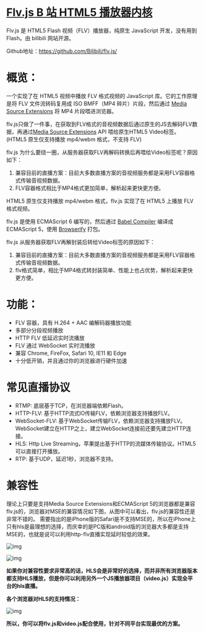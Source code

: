 # [**Flv.js** B 站 HTML5 播放器内核](https://www.oschina.net/p/flv-js)

Flv.js 是 HTML5 Flash 视频（FLV）播放器，纯原生 JavaScript 开发，没有用到 Flash。由 bilibili 网站开源。

Github地址：https://github.com/Bilibili/flv.js/

# **概览：**

一个实现了在 HTML5 视频中播放 FLV 格式视频的 JavaScript 库。它的工作原理是将 FLV 文件流转码复用成 ISO BMFF（MP4 碎片）片段，然后通过 [Media Source Extensions](https://w3c.github.io/media-source/) 将 MP4 片段喂进浏览器。

flv.js只做了一件事，在获取到FLV格式的音视频数据后通过原生的JS去解码FLV数据，再通过[Media Source Extensions](https://w3c.github.io/media-source/) API 喂给原生HTML5 Video标签。(HTML5 原生仅支持播放 mp4/webm 格式，不支持 FLV)



flv.js 为什么要绕一圈，从服务器获取FLV再解码转换后再喂给Video标签呢？原因如下：

1. 兼容目前的直播方案：目前大多数直播方案的音视频服务都是采用FLV容器格式传输音视频数据。
2. FLV容器格式相比于MP4格式更加简单，解析起来更快更方便。



HTML5 原生仅支持播放 mp4/webm 格式，flv.js 实现了在 HTML5 上播放 FLV 格式视频。



flv.js 是使用 ECMAScript 6 编写的，然后通过 [Babel Compiler](https://babeljs.io/) 编译成 ECMAScript 5，使用 [Browserify](http://browserify.org/) 打包。

flv.js 从服务器获取FLV再解封装后转给Video标签的原因如下：

1. 兼容目前的直播方案：目前大多数直播方案的音视频服务都是采用FLV容器格式传输音视频数据。
2. flv格式简单，相比于MP4格式转封装简单、性能上也占优势，解析起来更快更方便。

# **功能：**

- FLV 容器，具有 H.264 + AAC 编解码器播放功能
- 多部分分段视频播放
- HTTP FLV 低延迟实时流播放
- FLV 通过 WebSocket 实时流播放
- 兼容 Chrome, FireFox, Safari 10, IE11 和 Edge
- 十分低开销，并且通过你的浏览器进行硬件加速

# 常见直播协议

- RTMP: 底层基于TCP，在浏览器端依赖Flash。
- HTTP-FLV: 基于HTTP流式IO传输FLV，依赖浏览器支持播放FLV。
- WebSocket-FLV: 基于WebSocket传输FLV，依赖浏览器支持播放FLV。WebSocket建立在HTTP之上，建立WebSocket连接前还要先建立HTTP连接。
- HLS: Http Live Streaming，苹果提出基于HTTP的流媒体传输协议。HTML5可以直接打开播放。
- RTP: 基于UDP，延迟1秒，浏览器不支持。

# 兼容性

理论上只要是支持Media Source Extensions和ECMAScript 5的浏览器都是兼容flv.js的，浏览器对MSE的兼容情况如下图，从图中可以看出，flv.js的兼容性还是非常不错的。 需要指出的是iPhone版的Safari是不支持MSE的，所以在iPhone上只有hls是最理想的选择，而庆幸的是PC版和android版的浏览器大多都是支持MSE的，也就是说可以利用http-flv直播实现延时较低的效果。

![img](https://pic4.zhimg.com/80/v2-d22799434b9bd312bd6e7688d4c17690_720w.jpg)

![img](https://pic2.zhimg.com/80/v2-dfe0429c69f0035aa33f25e648d6eb23_720w.jpg)

**如果你对兼容性要求非常高的话，HLS会是非常好的选择，而并非所有浏览器版本都支持HLS播放，但是你可以利用另外一个JS播放器项目（video.js）实现全平台的hls直播。**

**各个浏览器对HLS的支持情况：**

![img](https://picb.zhimg.com/80/v2-a3fbc74314471f2e9bc2da48ce7a4654_720w.jpg)

**所以，你可以将flv.js和video.js配合使用，针对不同平台实现最优的方案。**



